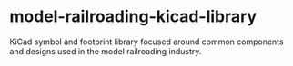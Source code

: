 # model-railroading-kicad-library
KiCad symbol and footprint library focused around common components and designs used in the model railroading industry.
